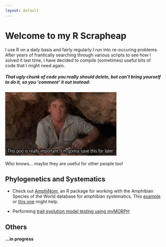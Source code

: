 ```yaml
---
layout: default
---
```

# Welcome to my R Scrapheap

I use R on a daily basis and fairly regularly I run into re-occuring problems. After years of frantically searching through various scripts to see how I solved it last time, I have decided to compile (sometimes) useful bits of code that I might need again.

##### *That ugly chunk of code you really should delete, but can't bring yourself to do it, so you 'comment' it out instead:*
![](steve_irwin.gif)

Who knows... maybe they are useful for other people too!

 
## Phylogenetics and Systematics

* Check out [AmphiNom](https://github.com/hcliedtke/AmphiNom), an R package for working with the Amphibian Species of the World database for amphibian systematics. This [example](https://hcliedtke.github.io/R-scrapheap/amphinom_example.html) or [this one](https://hcliedtke.github.io/R-scrapheap/amphinom_tutorial.html) might help.  

* Performing [trait evolution model testing using mvMORPH](./mvMORPH.html)  

## Others  

**...in progress**
